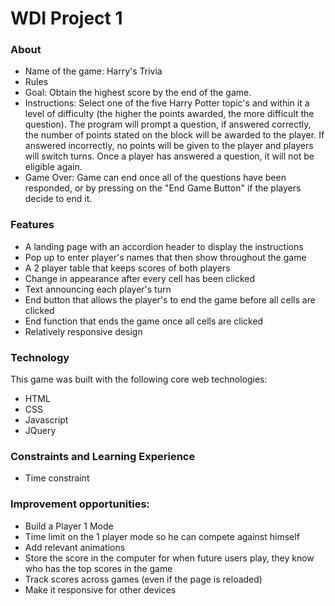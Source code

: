 # WDI Project 1

### About

* Name of the game: Harry's Trivia 
* Rules
* Goal: Obtain the highest score by the end of the game.
* Instructions: Select one of the five Harry Potter topic's and within it a level of difficulty (the higher the points awarded, the more difficult the question). The program will prompt a question, if answered correctly, the number of points stated on the block will be awarded to the player. If answered incorrectly, no points will be given to the player and players will switch turns. Once a player has answered a question, it will not be eligible again.
* Game Over: Game can end once all of the questions have been responded, or by pressing on the "End Game Button" if the players decide to end it. 

### Features
* A landing page with an accordion header to display the instructions
* Pop up to enter player's names that then show throughout the game
* A 2 player table that keeps scores of both players
* Change in appearance after every cell has been clicked 
* Text announcing each player's turn 
* End button that allows the player's to end the game before all cells are clicked
* End function that ends the game once all cells are clicked
* Relatively responsive design

### Technology
This game was built with the following core web technologies:
* HTML
* CSS
* Javascript
* JQuery

### Constraints and Learning Experience
* Time constraint

### Improvement opportunities: 
* Build a Player 1 Mode
* Time limit on the 1 player mode so he can compete against himself
* Add relevant animations
* Store the score in the computer for when future users play, they know who has the top scores in the game
* Track scores across games (even if the page is reloaded)
* Make it responsive for other devices



